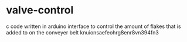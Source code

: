 # valve-control
c code written in arduino interface to control the amount of flakes that is added to on the conveyer belt
knuionsaefeohrg8enr8vn394fn3
